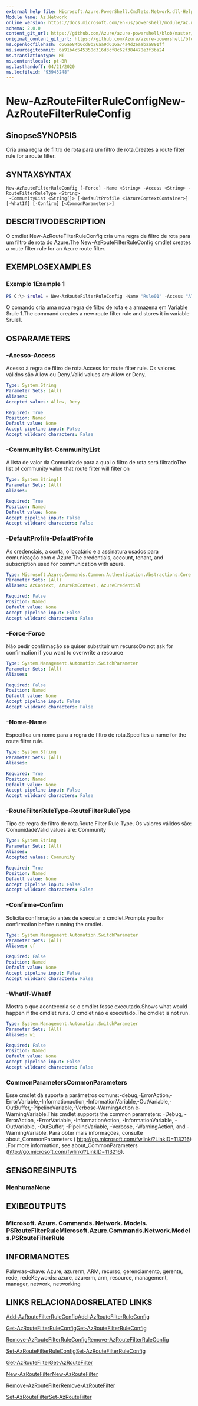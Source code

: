 ```yaml
---
external help file: Microsoft.Azure.PowerShell.Cmdlets.Network.dll-Help.xml
Module Name: Az.Network
online version: https://docs.microsoft.com/en-us/powershell/module/az.network/new-azroutefilterruleconfig
schema: 2.0.0
content_git_url: https://github.com/Azure/azure-powershell/blob/master/src/Network/Network/help/New-AzRouteFilterRuleConfig.md
original_content_git_url: https://github.com/Azure/azure-powershell/blob/master/src/Network/Network/help/New-AzRouteFilterRuleConfig.md
ms.openlocfilehash: d66a684b6cd9b26aa9d616a74a4d2eaabaa891ff
ms.sourcegitcommit: 6a91b4c545350d316d3cf8c62f384478e3f3ba24
ms.translationtype: MT
ms.contentlocale: pt-BR
ms.lasthandoff: 04/21/2020
ms.locfileid: "93943248"
---
```

# <span data-ttu-id="38898-101">New-AzRouteFilterRuleConfig</span><span class="sxs-lookup"><span data-stu-id="38898-101">New-AzRouteFilterRuleConfig</span></span>

## <span data-ttu-id="38898-102">Sinopse</span><span class="sxs-lookup"><span data-stu-id="38898-102">SYNOPSIS</span></span>
<span data-ttu-id="38898-103">Cria uma regra de filtro de rota para um filtro de rota.</span><span class="sxs-lookup"><span data-stu-id="38898-103">Creates a route filter rule for a route filter.</span></span>

## <span data-ttu-id="38898-104">SYNTAX</span><span class="sxs-lookup"><span data-stu-id="38898-104">SYNTAX</span></span>

```
New-AzRouteFilterRuleConfig [-Force] -Name <String> -Access <String> -RouteFilterRuleType <String>
 -CommunityList <String[]> [-DefaultProfile <IAzureContextContainer>] [-WhatIf] [-Confirm] [<CommonParameters>]
```

## <span data-ttu-id="38898-105">DESCRITIVO</span><span class="sxs-lookup"><span data-stu-id="38898-105">DESCRIPTION</span></span>
<span data-ttu-id="38898-106">O cmdlet New-AzRouteFilterRuleConfig cria uma regra de filtro de rota para um filtro de rota do Azure.</span><span class="sxs-lookup"><span data-stu-id="38898-106">The New-AzRouteFilterRuleConfig cmdlet creates a route filter rule for an Azure route filter.</span></span>

## <span data-ttu-id="38898-107">EXEMPLOS</span><span class="sxs-lookup"><span data-stu-id="38898-107">EXAMPLES</span></span>

### <span data-ttu-id="38898-108">Exemplo 1</span><span class="sxs-lookup"><span data-stu-id="38898-108">Example 1</span></span>
```powershell
PS C:\> $rule1 = New-AzRouteFilterRuleConfig -Name "Rule01" -Access "Allow" -RouteFilterRuleType "Community" -CommunityList "12076:5040"
```

<span data-ttu-id="38898-109">O comando cria uma nova regra de filtro de rota e a armazena em Variable $rule 1.</span><span class="sxs-lookup"><span data-stu-id="38898-109">The command creates a new route filter rule and stores it in variable $rule1.</span></span>

## <span data-ttu-id="38898-110">OS</span><span class="sxs-lookup"><span data-stu-id="38898-110">PARAMETERS</span></span>

### <span data-ttu-id="38898-111">-Acesso</span><span class="sxs-lookup"><span data-stu-id="38898-111">-Access</span></span>
<span data-ttu-id="38898-112">Acesso à regra de filtro de rota.</span><span class="sxs-lookup"><span data-stu-id="38898-112">Access for route filter rule.</span></span>
<span data-ttu-id="38898-113">Os valores válidos são Allow ou Deny.</span><span class="sxs-lookup"><span data-stu-id="38898-113">Valid values are Allow or Deny.</span></span>

```yaml
Type: System.String
Parameter Sets: (All)
Aliases:
Accepted values: Allow, Deny

Required: True
Position: Named
Default value: None
Accept pipeline input: False
Accept wildcard characters: False
```

### <span data-ttu-id="38898-114">-Communitylist</span><span class="sxs-lookup"><span data-stu-id="38898-114">-CommunityList</span></span>
<span data-ttu-id="38898-115">A lista de valor da Comunidade para a qual o filtro de rota será filtrado</span><span class="sxs-lookup"><span data-stu-id="38898-115">The list of community value that route filter will filter on</span></span>

```yaml
Type: System.String[]
Parameter Sets: (All)
Aliases:

Required: True
Position: Named
Default value: None
Accept pipeline input: False
Accept wildcard characters: False
```

### <span data-ttu-id="38898-116">-DefaultProfile</span><span class="sxs-lookup"><span data-stu-id="38898-116">-DefaultProfile</span></span>
<span data-ttu-id="38898-117">As credenciais, a conta, o locatário e a assinatura usados para comunicação com o Azure.</span><span class="sxs-lookup"><span data-stu-id="38898-117">The credentials, account, tenant, and subscription used for communication with azure.</span></span>

```yaml
Type: Microsoft.Azure.Commands.Common.Authentication.Abstractions.Core.IAzureContextContainer
Parameter Sets: (All)
Aliases: AzContext, AzureRmContext, AzureCredential

Required: False
Position: Named
Default value: None
Accept pipeline input: False
Accept wildcard characters: False
```

### <span data-ttu-id="38898-118">-Force</span><span class="sxs-lookup"><span data-stu-id="38898-118">-Force</span></span>
<span data-ttu-id="38898-119">Não pedir confirmação se quiser substituir um recurso</span><span class="sxs-lookup"><span data-stu-id="38898-119">Do not ask for confirmation if you want to overwrite a resource</span></span>

```yaml
Type: System.Management.Automation.SwitchParameter
Parameter Sets: (All)
Aliases:

Required: False
Position: Named
Default value: None
Accept pipeline input: False
Accept wildcard characters: False
```

### <span data-ttu-id="38898-120">-Nome</span><span class="sxs-lookup"><span data-stu-id="38898-120">-Name</span></span>
<span data-ttu-id="38898-121">Especifica um nome para a regra de filtro de rota.</span><span class="sxs-lookup"><span data-stu-id="38898-121">Specifies a name for the route filter rule.</span></span>

```yaml
Type: System.String
Parameter Sets: (All)
Aliases:

Required: True
Position: Named
Default value: None
Accept pipeline input: False
Accept wildcard characters: False
```

### <span data-ttu-id="38898-122">-RouteFilterRuleType</span><span class="sxs-lookup"><span data-stu-id="38898-122">-RouteFilterRuleType</span></span>
<span data-ttu-id="38898-123">Tipo de regra de filtro de rota.</span><span class="sxs-lookup"><span data-stu-id="38898-123">Route Filter Rule Type.</span></span>
<span data-ttu-id="38898-124">Os valores válidos são: Comunidade</span><span class="sxs-lookup"><span data-stu-id="38898-124">Valid values are: Community</span></span>

```yaml
Type: System.String
Parameter Sets: (All)
Aliases:
Accepted values: Community

Required: True
Position: Named
Default value: None
Accept pipeline input: False
Accept wildcard characters: False
```

### <span data-ttu-id="38898-125">-Confirme</span><span class="sxs-lookup"><span data-stu-id="38898-125">-Confirm</span></span>
<span data-ttu-id="38898-126">Solicita confirmação antes de executar o cmdlet.</span><span class="sxs-lookup"><span data-stu-id="38898-126">Prompts you for confirmation before running the cmdlet.</span></span>

```yaml
Type: System.Management.Automation.SwitchParameter
Parameter Sets: (All)
Aliases: cf

Required: False
Position: Named
Default value: None
Accept pipeline input: False
Accept wildcard characters: False
```

### <span data-ttu-id="38898-127">-WhatIf</span><span class="sxs-lookup"><span data-stu-id="38898-127">-WhatIf</span></span>
<span data-ttu-id="38898-128">Mostra o que aconteceria se o cmdlet fosse executado.</span><span class="sxs-lookup"><span data-stu-id="38898-128">Shows what would happen if the cmdlet runs.</span></span> <span data-ttu-id="38898-129">O cmdlet não é executado.</span><span class="sxs-lookup"><span data-stu-id="38898-129">The cmdlet is not run.</span></span>

```yaml
Type: System.Management.Automation.SwitchParameter
Parameter Sets: (All)
Aliases: wi

Required: False
Position: Named
Default value: None
Accept pipeline input: False
Accept wildcard characters: False
```

### <span data-ttu-id="38898-130">CommonParameters</span><span class="sxs-lookup"><span data-stu-id="38898-130">CommonParameters</span></span>
<span data-ttu-id="38898-131">Esse cmdlet dá suporte a parâmetros comuns:-debug,-ErrorAction,-ErrorVariable,-Informationaction,-InformationVariable,-OutVariable,-OutBuffer,-PipelineVariable,-Verbose-WarningAction e-WarningVariable.</span><span class="sxs-lookup"><span data-stu-id="38898-131">This cmdlet supports the common parameters: -Debug, -ErrorAction, -ErrorVariable, -InformationAction, -InformationVariable, -OutVariable, -OutBuffer, -PipelineVariable, -Verbose, -WarningAction, and -WarningVariable.</span></span> <span data-ttu-id="38898-132">Para obter mais informações, consulte about_CommonParameters ( http://go.microsoft.com/fwlink/?LinkID=113216) .</span><span class="sxs-lookup"><span data-stu-id="38898-132">For more information, see about_CommonParameters (http://go.microsoft.com/fwlink/?LinkID=113216).</span></span>

## <span data-ttu-id="38898-133">SENSORES</span><span class="sxs-lookup"><span data-stu-id="38898-133">INPUTS</span></span>

### <span data-ttu-id="38898-134">Nenhuma</span><span class="sxs-lookup"><span data-stu-id="38898-134">None</span></span>

## <span data-ttu-id="38898-135">EXIBE</span><span class="sxs-lookup"><span data-stu-id="38898-135">OUTPUTS</span></span>

### <span data-ttu-id="38898-136">Microsoft. Azure. Commands. Network. Models. PSRouteFilterRule</span><span class="sxs-lookup"><span data-stu-id="38898-136">Microsoft.Azure.Commands.Network.Models.PSRouteFilterRule</span></span>

## <span data-ttu-id="38898-137">INFORMA</span><span class="sxs-lookup"><span data-stu-id="38898-137">NOTES</span></span>
<span data-ttu-id="38898-138">Palavras-chave: Azure, azurerm, ARM, recurso, gerenciamento, gerente, rede, rede</span><span class="sxs-lookup"><span data-stu-id="38898-138">Keywords: azure, azurerm, arm, resource, management, manager, network, networking</span></span>

## <span data-ttu-id="38898-139">LINKS RELACIONADOS</span><span class="sxs-lookup"><span data-stu-id="38898-139">RELATED LINKS</span></span>

[<span data-ttu-id="38898-140">Add-AzRouteFilterRuleConfig</span><span class="sxs-lookup"><span data-stu-id="38898-140">Add-AzRouteFilterRuleConfig</span></span>](./Add-AzRouteFilterRuleConfig.md)

[<span data-ttu-id="38898-141">Get-AzRouteFilterRuleConfig</span><span class="sxs-lookup"><span data-stu-id="38898-141">Get-AzRouteFilterRuleConfig</span></span>](./Get-AzRouteFilterRuleConfig.md)

[<span data-ttu-id="38898-142">Remove-AzRouteFilterRuleConfig</span><span class="sxs-lookup"><span data-stu-id="38898-142">Remove-AzRouteFilterRuleConfig</span></span>](./Remove-AzRouteFilterRuleConfig.md)

[<span data-ttu-id="38898-143">Set-AzRouteFilterRuleConfig</span><span class="sxs-lookup"><span data-stu-id="38898-143">Set-AzRouteFilterRuleConfig</span></span>](./Set-AzRouteFilterRuleConfig.md)

[<span data-ttu-id="38898-144">Get-AzRouteFilter</span><span class="sxs-lookup"><span data-stu-id="38898-144">Get-AzRouteFilter</span></span>](./Get-AzRouteFilter.md)

[<span data-ttu-id="38898-145">New-AzRouteFilter</span><span class="sxs-lookup"><span data-stu-id="38898-145">New-AzRouteFilter</span></span>](./New-AzRouteFilter.md)

[<span data-ttu-id="38898-146">Remove-AzRouteFilter</span><span class="sxs-lookup"><span data-stu-id="38898-146">Remove-AzRouteFilter</span></span>](./Remove-AzRouteFilter.md)

[<span data-ttu-id="38898-147">Set-AzRouteFilter</span><span class="sxs-lookup"><span data-stu-id="38898-147">Set-AzRouteFilter</span></span>](./Set-AzRouteFilter.md)
